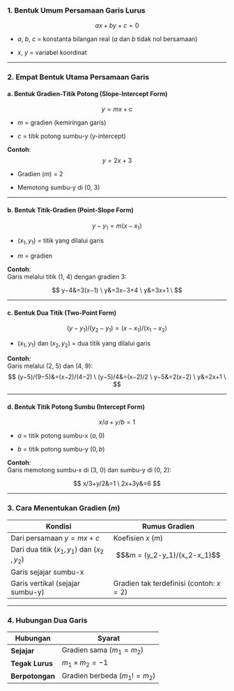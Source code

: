 ### **1. Bentuk Umum Persamaan Garis Lurus**

$$a x+b y+c=0$$

- $a$, $b$, $c$ = konstanta bilangan real ($a$ dan $b$ tidak nol bersamaan)
    
- $x$, $y$ = variabel koordinat
    

---

### **2. Empat Bentuk Utama Persamaan Garis**

#### **a. Bentuk Gradien-Titik Potong (Slope-Intercept Form)**

$$y = m x + c$$

- $m$ = gradien (kemiringan garis)
    
- $c$ = titik potong sumbu-y (y-intercept)
    

**Contoh**:  
$$y=2x+3$$

- Gradien ($m$) = 2
    
- Memotong sumbu-y di (0, 3)
    

---

#### **b. Bentuk Titik-Gradien (Point-Slope Form)**

$$y−y_1=m(x−x_1)$$

- $(x_1,y_1)$ = titik yang dilalui garis
    
- $m$ = gradien
    

**Contoh**:  
Garis melalui titik (1, 4) dengan gradien 3:

$$
y−4&=3(x−1) \
y&=3x−3+4 \
y&=3x+1 \
$$

---

#### **c. Bentuk Dua Titik (Two-Point Form)**

$$
(y-y_1)/(y_2-y_1) = (x-x_1)/(x_1-x_2)
$$

- $(x_1,y_1)$ dan $(x_2,y_2)$ = dua titik yang dilalui garis
    

**Contoh**:  
Garis melalui (2, 5) dan (4, 9):
$$ 
(y−5)/(9−5)&=(x−2)/(4−2) \
(y−5)/4&=(x−2)/2 \
y−5&=2(x−2) \
y&=2x+1 \
$$

---

#### **d. Bentuk Titik Potong Sumbu (Intercept Form)**

$$x/a+y/b=1$$

- $a$ = titik potong sumbu-x ($a,0$)
    
- $b$ = titik potong sumbu-y ($0,b$)
    

**Contoh**:  
Garis memotong sumbu-x di (3, 0) dan sumbu-y di (0, 2):

$$
x/3+y/2&=1 \
2x+3y&=6
$$

---

### **3. Cara Menentukan Gradien ($m$)**

| Kondisi                                      | Rumus Gradien                           |
| -------------------------------------------- | --------------------------------------- |
| Dari persamaan $y=m x +c$                    | Koefisien $x$ ($m$)                     |
| Dari dua titik $(x_1,y_1)$ dan $(x_2​,y_2​)$ | $$&m = (y_2-y_1)/(x_2-x_1)$$            |
| Garis sejajar sumbu-x                        |                                         |
| Garis vertikal (sejajar sumbu-y)             | Gradien tak terdefinisi (contoh: $x=2$) |

---

### **4. Hubungan Dua Garis**

| Hubungan        | Syarat                         |
| --------------- | ------------------------------ |
| **Sejajar**     | Gradien sama ($m_1​=m_2$​)     |
| **Tegak Lurus** | $m_1×m_2=−1$                   |
| **Berpotongan** | Gradien berbeda ($m_1 != m_2$) |
